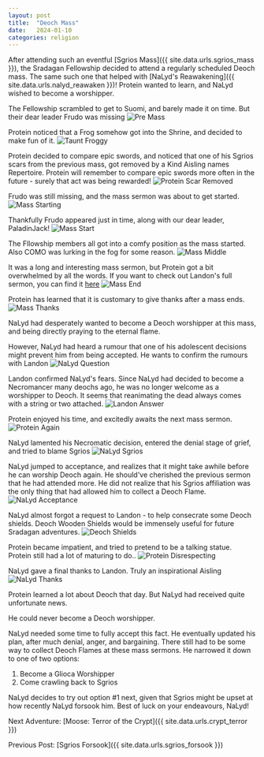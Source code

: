```yaml
---
layout: post
title:  "Deoch Mass"
date:   2024-01-10
categories: religion
---
```


After attending such an eventful [Sgrios Mass]({{ site.data.urls.sgrios_mass }}), the Sradagan Fellowship decided to attend a regularly scheduled Deoch mass. The same such one that helped with [NaLyd's Reawakening]({{ site.data.urls.nalyd_reawaken }})! Protein wanted to learn, and NaLyd wished to become a worshipper.

The Fellowship scrambled to get to Suomi, and barely made it on time. But their dear leader Frudo was missing
![Pre Mass](/public/images/deoch/mass/pre-mass.png)

Protein noticed that a Frog somehow got into the Shrine, and decided to make fun of it.
![Taunt Froggy](/public/images/deoch/mass/taunt-froggy.png)

Protein decided to compare epic swords, and noticed that one of his Sgrios scars from the previous mass, got removed by a Kind Aisling names Repertoire. Protein will remember to compare epic swords more often in the future - surely that act was being rewarded!
![Protein Scar Removed](/public/images/deoch/mass/protein-scar-removed.png)

Frudo was still missing, and the mass sermon was about to get started.
![Mass Starting](/public/images/deoch/mass/mass-starting.png)

Thankfully Frudo appeared just in time, along with our dear leader, PaladinJack!
![Mass Start](/public/images/deoch/mass/mass-start.png)

The Fllowship members all got into a comfy position as the mass started. Also COMO was lurking in the fog for some reason.
![Mass Middle](/public/images/deoch/mass/mass-middle.png)

It was a long and interesting mass sermon, but Protein got a bit overwhelmed by all the words. If you want to check out Landon's full sermon, you can find it [here](https://deochtemple.blogspot.com/2024/01/deoch-mass-1-10-2024-geas.html)
![Mass End](/public/images/deoch/mass/mass-end.png)

Protein has learned that it is customary to give thanks after a mass ends.
![Mass Thanks](/public/images/deoch/mass/mass-thanks.png)

NaLyd had desperately wanted to become a Deoch worshipper at this mass, and being directly praying to the eternal flame.

However, NaLyd had heard a rumour that one of his adolescent decisions might prevent him from being accepted. He wants to confirm the rumours with Landon
![NaLyd Question](/public/images/deoch/mass/nalyd-question.png)

Landon confirmed NaLyd's fears. Since NaLyd had decided to become a Necromancer many deochs ago, he was no longer welcome as a worshipper to Deoch. It seems that reanimating the dead always comes with a string or two attached.
![Landon Answer](/public/images/deoch/mass/landon-answer.png)

Protein enjoyed his time, and excitedly awaits the next mass sermon.
![Protein Again](/public/images/deoch/mass/protein-again.png)

NaLyd lamented his Necromatic decision, entered the denial stage of grief, and tried to blame Sgrios
![NaLyd Sgrios](/public/images/deoch/mass/nalyd-sgrios.png)

NaLyd jumped to acceptance, and realizes that it might take awhile before he can worship Deoch again. He should've cherished the previous sermon that he had attended more. He did not realize that his Sgrios affiliation was the only thing that had allowed him to collect a Deoch Flame.
![NaLyd Acceptance](/public/images/deoch/mass/nalyd-acceptance.png)

NaLyd almost forgot a request to Landon - to help consecrate some Deoch shields. Deoch Wooden Shields would be immensely useful for future Sradagan adventures.
![Deoch Shields](/public/images/deoch/mass/deoch-shields.png)

Protein became impatient, and tried to pretend to be a talking statue. Protein still had a lot of maturing to do..
![Protein Disrespecting](/public/images/deoch/mass/protein-disrespecting.png)

NaLyd gave a final thanks to Landon. Truly an inspirational Aisling
![NaLyd Thanks](/public/images/deoch/mass/nalyd-thanks.png)

Protein learned a lot about Deoch that day. But NaLyd had received quite unfortunate news.

He could never become a Deoch worshipper.

NaLyd needed some time to fully accept this fact. He eventually updated his plan, after much denial, anger, and bargaining. There still had to be some way to collect Deoch Flames at these mass sermons. He narrowed it down to one of two options:

1. Become a Glioca Worshipper
2. Come crawling back to Sgrios

NaLyd decides to try out option #1 next, given that Sgrios might be upset at how recently NaLyd forsook him. Best of luck on your endeavours, NaLyd!


Next Adventure: [Moose: Terror of the Crypt]({{ site.data.urls.crypt_terror }})

Previous Post: [Sgrios Forsook]({{ site.data.urls.sgrios_forsook }})